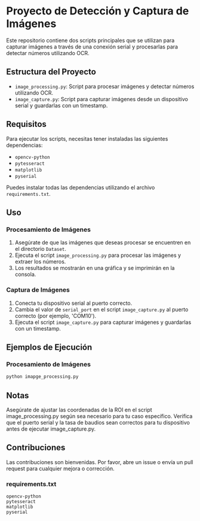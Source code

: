 # Proyecto de Detección y Captura de Imágenes

Este repositorio contiene dos scripts principales que se utilizan para capturar imágenes a través de una conexión serial y procesarlas para detectar números utilizando OCR.

## Estructura del Proyecto

- `image_processing.py`: Script para procesar imágenes y detectar números utilizando OCR.
- `image_capture.py`: Script para capturar imágenes desde un dispositivo serial y guardarlas con un timestamp.

## Requisitos

Para ejecutar los scripts, necesitas tener instaladas las siguientes dependencias:

- `opencv-python`
- `pytesseract`
- `matplotlib`
- `pyserial`

Puedes instalar todas las dependencias utilizando el archivo `requirements.txt`.

## Uso

### Procesamiento de Imágenes

1. Asegúrate de que las imágenes que deseas procesar se encuentren en el directorio `Dataset`.
2. Ejecuta el script `image_processing.py` para procesar las imágenes y extraer los números.
3. Los resultados se mostrarán en una gráfica y se imprimirán en la consola.

### Captura de Imágenes

1. Conecta tu dispositivo serial al puerto correcto.
2. Cambia el valor de `serial_port` en el script `image_capture.py` al puerto correcto (por ejemplo, 'COM10').
3. Ejecuta el script `image_capture.py` para capturar imágenes y guardarlas con un timestamp.

## Ejemplos de Ejecución

### Procesamiento de Imágenes
```bash
python imapge_processing.py

```

## Notas
Asegúrate de ajustar las coordenadas de la ROI en el script image_processing.py según sea necesario para tu caso específico.
Verifica que el puerto serial y la tasa de baudios sean correctos para tu dispositivo antes de ejecutar image_capture.py.

## Contribuciones
Las contribuciones son bienvenidas. Por favor, abre un issue o envía un pull request para cualquier mejora o corrección.

### requirements.txt

```text
opencv-python
pytesseract
matplotlib
pyserial
